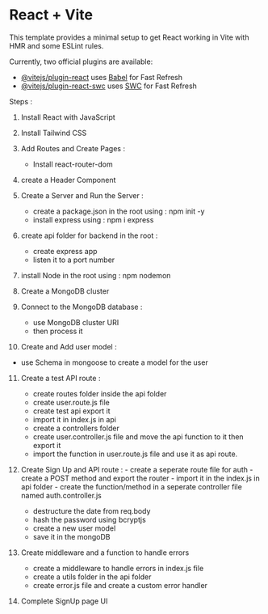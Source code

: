 # React + Vite

This template provides a minimal setup to get React working in Vite with HMR and some ESLint rules.

Currently, two official plugins are available:

- [@vitejs/plugin-react](https://github.com/vitejs/vite-plugin-react/blob/main/packages/plugin-react/README.md) uses [Babel](https://babeljs.io/) for Fast Refresh
- [@vitejs/plugin-react-swc](https://github.com/vitejs/vite-plugin-react-swc) uses [SWC](https://swc.rs/) for Fast Refresh


Steps :

1. Install React with JavaScript
2. Install Tailwind CSS

3. Add Routes and Create Pages :
    - Install react-router-dom
4. create a Header Component

5. Create a Server and Run the Server :
    - create a package.json in the root using : npm init -y
    - install express using : npm i express

6. create api folder for backend in the root :
    - create express app
    - listen it to a port number

7. install Node in the root using : npm nodemon
8. Create a MongoDB cluster

9. Connect to the MongoDB database :
    - use MongoDB cluster URI
    -  then process it

10. Create and Add user model :
  - use Schema in mongoose to create a model for the user

11. Create a test API route :
    - create routes folder inside the api folder
    - create user.route.js file
    - create test api export it
    - import it in index.js in api
    - create a controllers folder
    - create user.controller.js file and move the api function to it then export it
    - import the function in user.route.js file and use it as api route.

 12. Create Sign Up and API route :
    - create a seperate route file for auth
    - create a POST method and export the router
    - import it in the index.js in api folder
    - create the function/method in a seperate controller file named auth.controller.js
        - destructure the date from req.body
        - hash the password using bcryptjs
        - create a new user model
        - save it in the mongoDB

13. Create middleware and a function to handle errors
    - create a middleware to handle errors in index.js file
    - create a utils folder in the api folder
    - create error.js file and create a custom error handler

14. Complete SignUp page UI